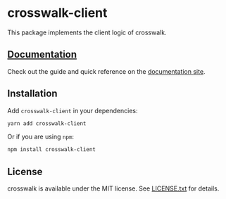 # crosswalk-client

This package implements the client logic of crosswalk.

## [Documentation](https://crosswalk.seaofvoices.ca/)

Check out the guide and quick reference on the [documentation site](https://crosswalk.seaofvoices.ca/).

## Installation

Add `crosswalk-client` in your dependencies:

```bash
yarn add crosswalk-client
```

Or if you are using `npm`:

```bash
npm install crosswalk-client
```

## License

crosswalk is available under the MIT license. See [LICENSE.txt](LICENSE.txt) for details.
